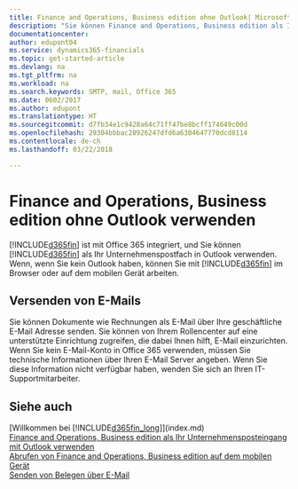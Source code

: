 ```yaml
---
title: Finance and Operations, Business edition ohne Outlook| Microsoft Docs verwenden
description: "Sie können Finance and Operations, Business edition als Ihr Geschäftseingang in Outlook verwenden, da es mit Office 365 integriert ist, aber Sie ohne Outlook in einem Browser oder auf dem mobilen Gerät auch bearbeiten können."
documentationcenter: 
author: edupont04
ms.service: dynamics365-financials
ms.topic: get-started-article
ms.devlang: na
ms.tgt_pltfrm: na
ms.workload: na
ms.search.keywords: SMTP, mail, Office 365
ms.date: 0602/2017
ms.author: edupont
ms.translationtype: HT
ms.sourcegitcommit: d7fb34e1c9428a64c71ff47be8bcff174649c00d
ms.openlocfilehash: 29304bbbac28926247dfd6a6304647770dcd8114
ms.contentlocale: de-ch
ms.lasthandoff: 03/22/2018

---
```

# <a name="using-finance-and-operations-business-edition-without-outlook"></a>Finance and Operations, Business edition ohne Outlook verwenden
[!INCLUDE[d365fin](includes/d365fin_md.md)] ist mit Office 365 integriert, und Sie können [!INCLUDE[d365fin](includes/d365fin_md.md)] als Ihr Unternehmenspostfach in Outlook verwenden. Wenn, wenn Sie kein Outlook haben, können Sie mit [!INCLUDE[d365fin](includes/d365fin_md.md)] im Browser oder auf dem mobilen Gerät arbeiten.  

## <a name="sending-email"></a>Versenden von E-Mails
Sie können Dokumente wie Rechnungen als E-Mail über Ihre geschäftliche E-Mail Adresse senden. Sie können von Ihrem Rollencenter auf eine unterstützte Einrichtung zugreifen, die dabei Ihnen hilft, E-Mail einzurichten. Wenn Sie kein E-Mail-Konto in Office 365 verwenden, müssen Sie technische Informationen über Ihren E-Mail Server angeben. Wenn Sie diese Information nicht verfügbar haben, wenden Sie sich an Ihren IT-Supportmitarbeiter.  


## <a name="see-also"></a>Siehe auch
[Willkommen bei [!INCLUDE[d365fin_long](includes/d365fin_long_md.md)]](index.md)  
[Finance and Operations, Business edition als Ihr Unternehmensposteingang mit Outlook verwenden](madeira-outlook.md)  
[Abrufen von Finance and Operations, Business edition auf dem mobilen Gerät](install-mobile-app.md)  
[Senden von Belegen über E-Mail](ui-how-send-documents-email.md)

